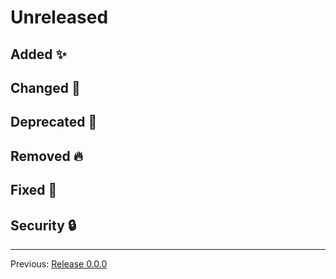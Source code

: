 # Unreleased



## Added :sparkles:



## Changed :slot_machine:



## Deprecated :dart:



## Removed :fire:



## Fixed :bug:



## Security :lock:



---
Previous: [Release 0.0.0](CHANGELOG-0.0.0.md)
